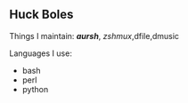 ## Huck Boles

Things I maintain: ***aursh***, *zshmux*,dfile,dmusic

Languages I use:
- bash
- perl
- python



